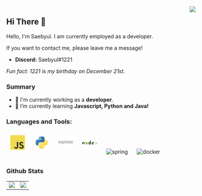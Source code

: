 <div align="right">
  <img 
    src="https://komarev.com/ghpvc/?username=Saebyul1221&label=PROFILE+VIEWS" 
    align="right" 
  />
</div>

## Hi There 👋

Hello, I'm Saebyul.
I am currently employed as a developer.

If you want to contact me, please leave me a message!

- **Discord:** Saebyul#1221

_Fun fact: 1221 is my birthday on December 21st._

### Summary

- 🔭 I'm currently working as a **developer**.
- 🌱 I’m currently learning **Javascript, Python and Java!**

<h3 align="left">Languages and Tools:</h3>
<div sttyle='float:left'>
<img 
  style="margin: 10px"
  src="https://raw.githubusercontent.com/devicons/devicon/master/icons/javascript/javascript-original.svg" 
  alt="javascript" 
  height="40"
/>
<img 
  style="margin: 10px"
  src="https://raw.githubusercontent.com/devicons/devicon/master/icons/python/python-original.svg" 
  alt="python" 
  height="40"
/> 
<img 
  style="margin: 10px"
  src="https://raw.githubusercontent.com/devicons/devicon/master/icons/express/express-original-wordmark.svg" 
  alt="express" 
  height="40"
/> 
<img
  style="margin: 10px"
  src="https://raw.githubusercontent.com/devicons/devicon/master/icons/nodejs/nodejs-original-wordmark.svg"
  alt="nodejs" 
  height="40"
/>
<img
style="margin: 10px"
src="https://upload.wikimedia.org/wikipedia/commons/thumb/4/44/Spring_Framework_Logo_2018.svg/2560px-Spring_Framework_Logo_2018.svg.png"
alt="spring" 
height="40"
/> 
<img
style="margin: 10px"
src="https://seeklogo.com/images/D/docker-logo-6D6F987702-seeklogo.com.png"
alt="docker" 
height="40"
/> 
</div>

### Github Stats

<table>
  <tr>
    <td valign="top" width="50%">
      <img 
        src="https://github-readme-stats.vercel.app/api?username=Saebyul1221&show_icons=true&count_private=true&hide_border=true" align="left" 
        style="width: 100%" 
      />
    </td>
    <td valign="top" width="50%">
      <img 
        src="https://github-readme-stats.vercel.app/api/top-langs/?username=Saebyul1221&hide_border=true&layout=compact" 
        align="left" 
        style="width: 100%"
      />
    </td>
  </tr>
</table>
